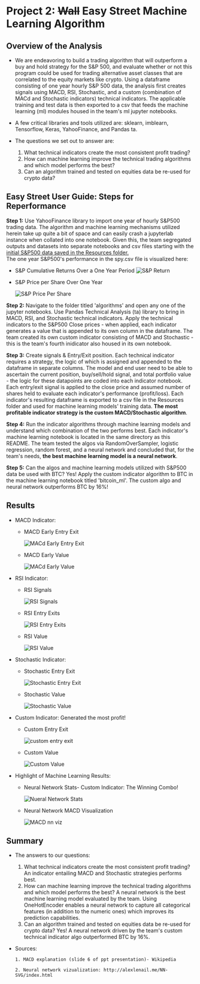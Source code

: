 # **Project 2:** ~~Wall~~ **Easy Street Machine Learning Algorithm**

## **Overview of the Analysis**


*  We are endeavoring to build a trading algorithm that will outperform a buy and hold strategy for the S&P 500, and evaluate whether or not this program could be used for trading alternative asset classes that are correlated to the equity markets like crypto. Using a dataframe consisting of one year hourly S&P 500 data, the analysis first creates signals using MACD, RSI, Stochastic, and a custom (combination of MACd and Stochastic indicators) technical indicators. The applicable training and test data is then exported to a csv that feeds the machine learning (ml) modules housed in the team's ml jupyter notebooks.  

* A few critical libraries and tools utilized are: sklearn, imblearn, Tensorflow, Keras, YahooFinance, and Pandas ta.

* The questions we set out to answer are:
  1) What technical indicators create the most consistent profit trading?
  2) How can machine learning improve the technical trading algorithms and which model performs the best?
  3) Can an algorithm trained and tested on equities data be re-used for crypto data?
## Easy Street User Guide: Steps for Reperformance
  **Step 1:** Use YahooFinance library to import one year of hourly S&P500 trading data. The algorithm and machine learning mechanisms utilized herein take up quite a bit of space and can easily crash a jupyterlab instance when collated into one notebook. Given this, the team segregated outputs and datasets into separate notebooks and csv files starting with the [initial S&P500 data saved in the Resources folder.](https://github.com/Kevinator9000/Group2_Project2/blob/main/Resources/spy.csv)  
  The one year S&P500's performance in the spy.csv file is visualized here:

   * S&P Cumulative Returns Over a One Year Period
    ![S&P Return](Images/spy_cum_return_oneyear.png)

  * S&P Price per Share Over One Year

    ![S&P Price Per Share](Images/spy_pricepershare_oneyear.png)   

**Step 2:** Navigate to the folder titled 'algorithms' and open any one of the jupyter notebooks. Use Pandas Technical Analysis (ta) library to bring in MACD, RSI, and Stochastic technical indicators. Apply the technical indicators to the S&P500 Close prices - when applied, each indicator generates a value that is appended to its own column in the dataframe. The team created its own custom indicator consisting of MACD and Stochastic - this is the team's fourth inidicator also housed in its own notebook.

**Step 3:** Create signals & Entry/Exit position. Each technical indicator requires a strategy, the logic of which is assigned and appended to the dataframe in separate columns. The model and end user need to be able to ascertain the current position, buy/sell/hold signal, and total portfolio value - the logic for these datapoints are coded into each indicator notebook. Each entry/exit signal is applied to the close price and assumed number of shares held to evaluate each indicator's performance (profit/loss). Each indicator's resulting dataframe is exported to a csv file in the Resources folder and used for machine learning models' training data. **The most profitable indicator strategy is the custom MACD/Stochastic algorithm**.

**Step 4:** Run the indicator algorithms through machine learning models and understand which combination of the two performs best. Each indicator's machine learning notebook is located in the same directory as this README. The team tested the algos via RandomOverSampler, logistic regression, random forest, and a neural network and concluded that, for the team's needs, **the best machine learning model is a neural network**.

**Step 5:** Can the algos and machine learning models utilized with S&P500 data be used with BTC? Yes! Apply the custom indicator algorithm to BTC in the machine learning notebook titled 'bitcoin_ml'. The custom algo and neural network outperforms BTC by 16%!


## Results

* MACD Indicator:
  
    * MACD Early Entry Exit

       ![MACd Early Entry Exit](Images/macd_early_entry_exit.png)
  * MACD Early Value

    ![MACd Early Value](Images/macd_early_value.png)


* RSI Indicator:
    * RSI Signals

       ![RSI Signals](Images/rsi_signals.png)
  * RSI Entry Exits

    ![RSI Entry Exits](Images/rsi_algo_entry_exit.png)

  * RSI Value

    ![RSI Value](Images/rsi_value.png)

* Stochastic Indicator:
  * Stochastic Entry Exit

    ![Stochastic Entry Exit](Images/stoch_entry_exits.png)
  * Stochastic Value

    ![Stochastic Value](Images/stoch_value.png)
 

* Custom Indicator: Generated the most profit!
    * Custom Entry Exit
  
       ![custom entry exit](Images/custom_entry_exit.png)
  * Custom Value
  
    ![Custom Value](Images/custom_value.png)


* Highlight of Machine Learning Results:

  * Neural Network Stats- Custom Indicator: The Winning Combo!

    ![Nueral Network Stats](Images/nn_custom_stats.png)
  * Neural Network MACD Visualization

    ![MACD nn viz](Images/nn_macd.png) 

## Summary


* The answers to our questions:
  1) What technical indicators create the most consistent profit trading? An indicator entailing MACD and Stochastic strategies performs best.
  2) How can machine learning improve the technical trading algorithms and which model performs the best? A neural network is the best machine learning model evaluated by the team. Using OneHotEncoder enables a neural network to capture all categorical features (in addition to the numeric ones) which improves its prediction capabilities.
  3) Can an algorithm trained and tested on equities data be re-used for crypto data? Yes! A neural network driven by the team's custom technical indicator algo outperformed BTC by 16%.

* Sources:

      1. MACD explanation (slide 6 of ppt presentation)- Wikipedia

      2. Neural network vizualization: http://alexlenail.me/NN-SVG/index.html 




